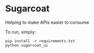 # Sugarcoat
Helping to make APIs easier to consume

To run, simply:

    pip install -r requirements.txt
    python sugarcoat_ui
